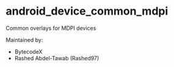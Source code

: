 android_device_common_mdpi
==========================

Common overlays for MDPI devices

Maintained by:
* BytecodeX
* Rashed Abdel-Tawab (Rashed97)
